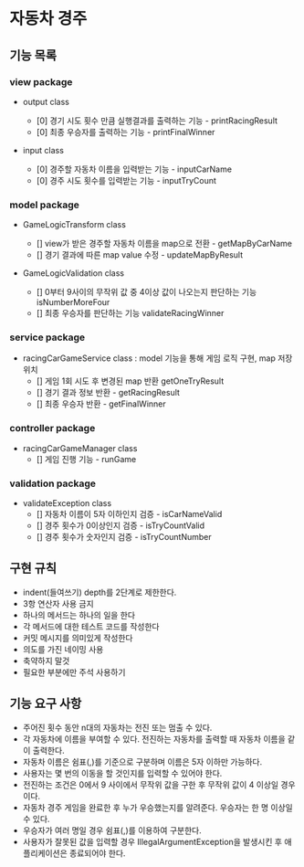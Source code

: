 # 자동차 경주
## 기능 목록
### view package
- output class
    + [0] 경기 시도 횟수 만큼 실행결과를 출력하는 기능 - printRacingResult
    + [0] 최종 우승자를 출력하는 기능 - printFinalWinner
  
- input class
    + [0] 경주할 자동차 이름을 입력받는 기능 - inputCarName
    + [0] 경주 시도 횟수를 입력받는 기능 - inputTryCount
  
### model package
- GameLogicTransform class
    + [] view가 받은 경주할 자동차 이름을 map으로 전환 - getMapByCarName
    + [] 경기 결과에 따른 map value 수정 - updateMapByResult
  
- GameLogicValidation class
    + [] 0부터 9사이의 무작위 값 중 4이상 값이 나오는지 판단하는 기능 isNumberMoreFour
    + [] 최종 우승자를 판단하는 기능 validateRacingWinner
  
### service package
- racingCarGameService class : model 기능을 통해 게임 로직 구현, map 저장 위치
    + [] 게임 1회 시도 후 변경된 map 반환  getOneTryResult
    + [] 경기 결과 정보 반환 - getRacingResult
    + [] 최종 우승자 반환 - getFinalWinner

### controller package
- racingCarGameManager class
    + [] 게임 진행 기능 - runGame
  
### validation package
- validateException class
    + [] 자동차 이름이 5자 이하인지 검증 - isCarNameValid
    + [] 경주 횟수가 0이상인지 검증 - isTryCountValid
    + [] 경주 횟수가 숫자인지 검증 - isTryCountNumber
  
## 구현 규칙
- indent(들여쓰기) depth를 2단계로 제한한다.
- 3항 연산자 사용 금지
- 하나의 메서드는 하나의 일을 한다
- 각 메서드에 대한 테스트 코드를 작성한다
- 커밋 메시지를 의미있게 작성한다
- 의도를 가진 네이밍 사용
- 축약하지 말것
- 필요한 부분에만 주석 사용하기

## 기능 요구 사항
- 주어진 횟수 동안 n대의 자동차는 전진 또는 멈출 수 있다.
- 각 자동차에 이름을 부여할 수 있다. 전진하는 자동차를 출력할 때 자동차 이름을 같이 출력한다.
- 자동차 이름은 쉼표(,)를 기준으로 구분하며 이름은 5자 이하만 가능하다.
- 사용자는 몇 번의 이동을 할 것인지를 입력할 수 있어야 한다.
- 전진하는 조건은 0에서 9 사이에서 무작위 값을 구한 후 무작위 값이 4 이상일 경우이다.
- 자동차 경주 게임을 완료한 후 누가 우승했는지를 알려준다. 우승자는 한 명 이상일 수 있다.
- 우승자가 여러 명일 경우 쉼표(,)를 이용하여 구분한다.
- 사용자가 잘못된 값을 입력할 경우 IllegalArgumentException을 발생시킨 후 애플리케이션은 종료되어야 한다.